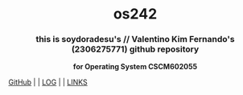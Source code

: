 <!-- Header -->
<h1 align=center>os242</h1>

<!-- Bio -->
<h3 align=center> this is soydoradesu's // Valentino Kim Fernando's (2306275771) github repository </h3>
<p align=center><strong>for Operating System CSCM602055</strong><p>

[GitHub](https://github.com/soydoradesu/os242/) | | [LOG](TXT/mylog.txt) | | [LINKS](LINKS/)
